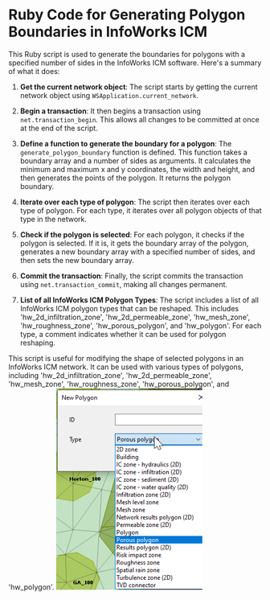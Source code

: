 # Ruby Code for Generating Polygon Boundaries in InfoWorks ICM

This Ruby script is used to generate the boundaries for polygons with a specified number of sides in the InfoWorks ICM software. Here's a summary of what it does:

1. **Get the current network object**: The script starts by getting the current network object using `WSApplication.current_network`.

2. **Begin a transaction**: It then begins a transaction using `net.transaction_begin`. This allows all changes to be committed at once at the end of the script.

3. **Define a function to generate the boundary for a polygon**: The `generate_polygon_boundary` function is defined. This function takes a boundary array and a number of sides as arguments. It calculates the minimum and maximum x and y coordinates, the width and height, and then generates the points of the polygon. It returns the polygon boundary.

4. **Iterate over each type of polygon**: The script then iterates over each type of polygon. For each type, it iterates over all polygon objects of that type in the network.

5. **Check if the polygon is selected**: For each polygon, it checks if the polygon is selected. If it is, it gets the boundary array of the polygon, generates a new boundary array with a specified number of sides, and then sets the new boundary array.

6. **Commit the transaction**: Finally, the script commits the transaction using `net.transaction_commit`, making all changes permanent.

7. **List of all InfoWorks ICM Polygon Types**: The script includes a list of all InfoWorks ICM polygon types that can be reshaped. This includes 'hw_2d_infiltration_zone', 'hw_2d_permeable_zone', 'hw_mesh_zone', 'hw_roughness_zone', 'hw_porous_polygon', and 'hw_polygon'. For each type, a comment indicates whether it can be used for polygon reshaping.

This script is useful for modifying the shape of selected polygons in an InfoWorks ICM network. It can be used with various types of polygons, including 'hw_2d_infiltration_zone', 'hw_2d_permeable_zone', 'hw_mesh_zone', 'hw_roughness_zone', 'hw_porous_polygon', and 'hw_polygon'.
![alt text](image.png)